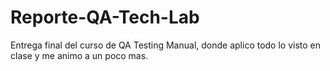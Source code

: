 # Reporte-QA-Tech-Lab
Entrega final del curso de QA Testing Manual, donde aplico todo lo visto en clase y me animo a un poco mas.
